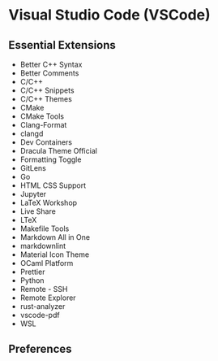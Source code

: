 # Visual Studio Code (VSCode)

## Essential Extensions

- Better C++ Syntax
- Better Comments
- C/C++
- C/C++ Snippets
- C/C++ Themes
- CMake
- CMake Tools
- Clang-Format
- clangd
- Dev Containers
- Dracula Theme Official
- Formatting Toggle
- GitLens
- Go
- HTML CSS Support
- Jupyter
- LaTeX Workshop
- Live Share
- LTeX
- Makefile Tools
- Markdown All in One
- markdownlint
- Material Icon Theme
- OCaml Platform
- Prettier
- Python
- Remote - SSH
- Remote Explorer
- rust-analyzer
- vscode-pdf
- WSL

## Preferences
